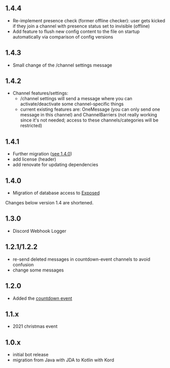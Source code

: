 ## 1.4.4

- Re-implement presence check (former offline checker): user gets kicked if they join a channel with presence status set
  to invisible (offline)
- Add feature to flush new config content to the file on startup automatically via comparison of config versions

## 1.4.3

- Small change of the /channel settings message

## 1.4.2

- Channel features/settings:
  - /channel settings will send a message where you can activate/deactivate some channel-specific things
  - current existing features are: OneMessage (you can only send one message in this channel) and ChannelBarriers (not
    really working since it's not needed; access to these channels/categories will be restricted)

## 1.4.1

- Further migration ([see 1.4.0](#1.4.0))
- add license (header)
- add renovate for updating dependencies

## 1.4.0

- Migration of database access to [Exposed](https://github.com/JetBrains/Exposed)

Changes below version 1.4 are shortened.

## 1.3.0

- Discord Webhook Logger

## 1.2.1/1.2.2

- re-send deleted messages in countdown-event channels to avoid confusion
- change some messages

## 1.2.0

- Added the [countdown event](https://github.com/JvstvsHD/FoxesBot/blob/master/docs/countdown-event.md)

## 1.1.x

- 2021 christmas event

## 1.0.x

- initial bot release
- migration from Java with JDA to Kotlin with Kord